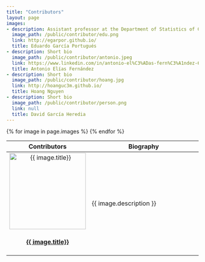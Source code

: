 ```yaml
---
title: "Contributors"
layout: page
images:
- description: Assistant professor at the Department of Statistics of Carlos III University of Madrid. Enthusiast of coding since his early days as a student fighting against `FORTRAN`. Now with a reasonable expertise in `R` and its evolving ecosystem. His developed software is available at <https://github.com/egarpor>. 
  image_path: /public/contributor/edu.png
  link: http://egarpor.github.io/
  title: Eduardo García Portugués
- description: Short bio
  image_path: /public/contributor/antonio.jpeg
  link: https://www.linkedin.com/in/antonio-el%C3%ADas-fern%C3%A1ndez-656ab495/
  title: Antonio Elías Fernández
- description: Short bio
  image_path: /public/contributor/hoang.jpg
  link: http://hoanguc3m.github.io/
  title: Hoang Nguyen
- description: Short bio
  image_path: /public/contributor/person.png
  link: null
  title: David García Heredia
---
```


<table>
<colgroup>
<col width="30%" />
<col width="70%" />
</colgroup>
<thead>
<tr class="header">
<th>Contributors</th>
<th>Biography</th>
</tr>
</thead>
<tbody>
{% for image in page.images %}
<tr>
<td align="center">
      <a href="{{ image.link }}">
        <img src="{{ image.image_path }}" width="200" alt="{{ image.title}}" class="avatar"/> 
        <h4>{{ image.title}}</h4>
      </a> 
</td>
<td>     
      <p>{{ image.description }}</p>
</td>
</tr>
{% endfor %}
</tbody>
</table>
